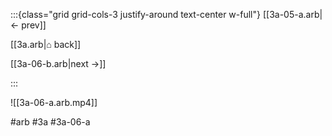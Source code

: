 :::{class="grid grid-cols-3 justify-around text-center w-full"}
[[3a-05-a.arb|← prev]]

[[3a.arb|⌂ back]]

[[3a-06-b.arb|next →]]

:::

![[3a-06-a.arb.mp4]]

#arb #3a #3a-06-a

